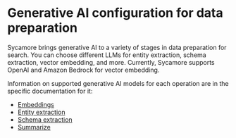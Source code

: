 # Generative AI configuration for data preparation

Sycamore brings generative AI to a variety of stages in data preparation for search. You can choose different LLMs for entity extraction, schema extraction, vector embedding, and more. Currently, Sycamore supports OpenAI and Amazon Bedrock for vector embedding.

Information on supported generative AI models for each operation are in the specific documentation for it:

* [Embeddings](./transforms/embed.md)
* [Entity extraction](./transforms/extract_entity.md)
* [Schema extraction](./transforms/extract_schema.md)
* [Summarize](./transforms/summarize.md)
